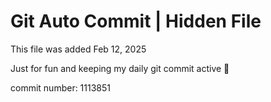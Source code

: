 # Git Auto Commit | Hidden File

This file was added Feb 12, 2025

Just for fun and keeping my daily git commit active 🤪

commit number: 1113851
